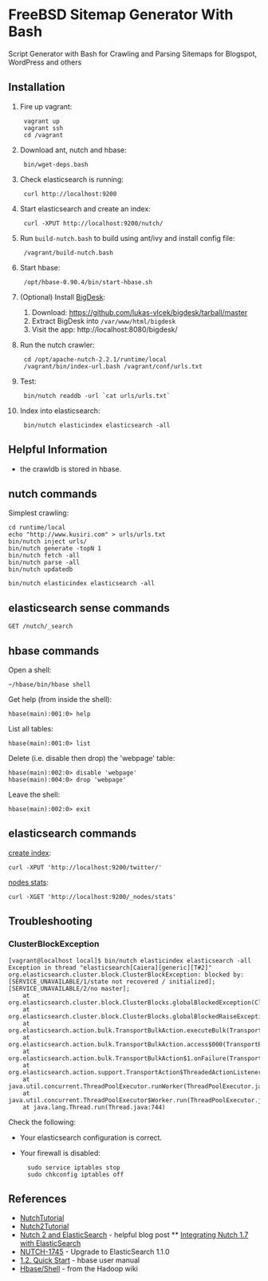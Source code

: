 FreeBSD Sitemap Generator With Bash
===================

Script Generator with Bash for Crawling and Parsing Sitemaps for Blogspot, WordPress and others

Installation
------------

1. Fire up vagrant:

        vagrant up
        vagrant ssh
        cd /vagrant
        
1. Download ant, nutch and hbase:

        bin/wget-deps.bash

1. Check elasticsearch is running:

        curl http://localhost:9200

1. Start elasticsearch and create an index:

        curl -XPUT http://localhost:9200/nutch/

1. Run `build-nutch.bash` to build using ant/ivy and install config file:

        /vagrant/build-nutch.bash

1. Start hbase:

        /opt/hbase-0.90.4/bin/start-hbase.sh

1. (Optional) Install [BigDesk](http://bigdesk.org/):
    1. Download: https://github.com/lukas-vlcek/bigdesk/tarball/master
    1. Extract BigDesk into `/var/www/html/bigdesk`
    1. Visit the app: http://localhost:8080/bigdesk/

1. Run the nutch crawler:

        cd /opt/apache-nutch-2.2.1/runtime/local
        /vagrant/bin/index-url.bash /vagrant/conf/urls.txt

1. Test:

        bin/nutch readdb -url `cat urls/urls.txt`

1. Index into elasticsearch:

        bin/nutch elasticindex elasticsearch -all


Helpful Information
-------------------

* the crawldb is stored in hbase.

nutch commands
--------------

Simplest crawling:

    cd runtime/local
    echo "http://www.kusiri.com" > urls/urls.txt
    bin/nutch inject urls/
    bin/nutch generate -topN 1
    bin/nutch fetch -all
    bin/nutch parse -all
    bin/nutch updatedb

    bin/nutch elasticindex elasticsearch -all


elasticsearch sense commands
----------------------------

    GET /nutch/_search
    
hbase commands
--------------

Open a shell:
    
    ~/hbase/bin/hbase shell

Get help (from inside the shell):

    hbase(main):001:0> help

List all tables:

    hbase(main):001:0> list

Delete (i.e. disable then drop) the 'webpage' table:

    hbase(main):002:0> disable 'webpage'
    hbase(main):004:0> drop 'webpage'

Leave the shell:

    hbase(main):002:0> exit

elasticsearch commands
----------------------

[create index](http://www.elasticsearch.org/guide/en/elasticsearch/reference/current/indices-create-index.html):

    curl -XPUT 'http://localhost:9200/twitter/'

[nodes stats](http://www.elasticsearch.org/guide/en/elasticsearch/reference/current/cluster-nodes-stats.html):

    curl -XGET 'http://localhost:9200/_nodes/stats'

Troubleshooting
---------------

### ClusterBlockException

    [vagrant@localhost local]$ bin/nutch elasticindex elasticsearch -all
    Exception in thread "elasticsearch[Caiera][generic][T#2]" org.elasticsearch.cluster.block.ClusterBlockException: blocked by: [SERVICE_UNAVAILABLE/1/state not recovered / initialized];[SERVICE_UNAVAILABLE/2/no master];
        at org.elasticsearch.cluster.block.ClusterBlocks.globalBlockedException(ClusterBlocks.java:138)
        at org.elasticsearch.cluster.block.ClusterBlocks.globalBlockedRaiseException(ClusterBlocks.java:128)
        at org.elasticsearch.action.bulk.TransportBulkAction.executeBulk(TransportBulkAction.java:197)
        at org.elasticsearch.action.bulk.TransportBulkAction.access$000(TransportBulkAction.java:65)
        at org.elasticsearch.action.bulk.TransportBulkAction$1.onFailure(TransportBulkAction.java:143)
        at org.elasticsearch.action.support.TransportAction$ThreadedActionListener$2.run(TransportAction.java:117)
        at java.util.concurrent.ThreadPoolExecutor.runWorker(ThreadPoolExecutor.java:1145)
        at java.util.concurrent.ThreadPoolExecutor$Worker.run(ThreadPoolExecutor.java:615)
        at java.lang.Thread.run(Thread.java:744)

Check the following:
* Your elasticsearch configuration is correct.
* Your firewall is disabled:

        sudo service iptables stop
        sudo chkconfig iptables off



References
----------

* [NutchTutorial](http://wiki.apache.org/nutch/NutchTutorial)
* [Nutch2Tutorial](http://wiki.apache.org/nutch/Nutch2Tutorial)
* [Nutch 2 and ElasticSearch](http://www.sigpwned.com/content/nutch-2-and-elasticsearch) - helpful blog post
** [Integrating Nutch 1.7 with ElasticSearch](https://www.mind-it.info/integrating-nutch-1-7-elasticsearch/)
* [NUTCH-1745](https://issues.apache.org/jira/browse/NUTCH-1745) - Upgrade to ElasticSearch 1.1.0
* [1.2. Quick Start](http://hbase.apache.org/book/quickstart.html) - hbase user manual
* [Hbase/Shell](https://wiki.apache.org/hadoop/Hbase/Shell) - from the Hadoop wiki
